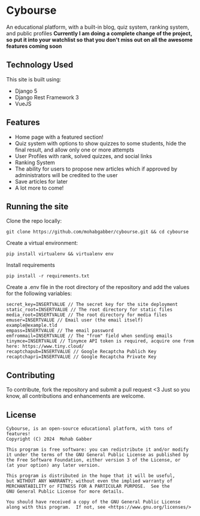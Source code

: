 # Cybourse
An educational platform, with a built-in blog, quiz system, ranking system, and public profiles
**Currently I am doing a complete change of the project, so put it into your watchlist so that you don't miss out on all the awesome features coming soon**

## Technology Used
This site is built using:
- Django 5
- Django Rest Framework 3
- VueJS

## Features
- Home page with a featured section!
- Quiz system with options to show quizzes to some students, hide the final result, and allow only one or more attempts
- User Profiles with rank, solved quizzes, and social links
- Ranking System
- The ability for users to propose new articles which if approved by administrators will be credited to the user
- Save articles for later
- A lot more to come!

## Running the site

Clone the repo locally:

`git clone https://github.com/mohabgabber/cybourse.git && cd cybourse`

Create a virtual environment:

`pip install virtualenv && virtualenv env`

Install requirements

`pip install -r requirements.txt`

Create a .env file in the root directory of the repository and add the values for the following variables:
```
secret_key=INSERTVALUE // The secret key for the site deployment
static_root=INSERTVALUE // The root directory for static files
media_root=INSERTVALUE // The root directory for media files
emuser=INSERTVALUE // Email user (the email itself) example@example.tld
empass=INSERTVALUE // The email password
emfrommail=INSERTVALUE // The "from" field when sending emails
tinymce=INSERTVALUE // Tinymce API token is required, acquire one from here: https://www.tiny.cloud/
recaptchapub=INSERTVALUE // Google Recaptcha Publich Key
recaptchapri=INSERTVALUE // Google Recaptcha Private Key
```



## Contributing
To contribute, fork the repository and submit a pull request <3
Just so you know, all contributions and enhancements are welcome.

## License
    Cybourse, is an open-source educational platform, with tons of features!
    Copyright (C) 2024  Mohab Gabber

    This program is free software: you can redistribute it and/or modify
    it under the terms of the GNU General Public License as published by
    the Free Software Foundation, either version 3 of the License, or
    (at your option) any later version.

    This program is distributed in the hope that it will be useful,
    but WITHOUT ANY WARRANTY; without even the implied warranty of
    MERCHANTABILITY or FITNESS FOR A PARTICULAR PURPOSE.  See the
    GNU General Public License for more details.

    You should have received a copy of the GNU General Public License
    along with this program.  If not, see <https://www.gnu.org/licenses/>
